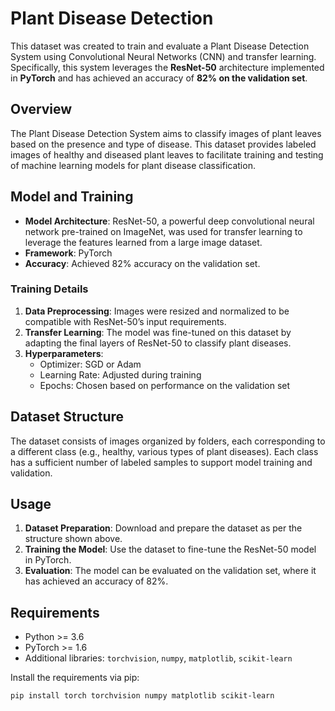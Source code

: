 # Plant Disease Detection 


This dataset was created to train and evaluate a Plant Disease Detection System using Convolutional Neural Networks (CNN) and transfer learning. Specifically, this system leverages the **ResNet-50** architecture implemented in **PyTorch** and has achieved an accuracy of **82% on the validation set**.

## Overview

The Plant Disease Detection System aims to classify images of plant leaves based on the presence and type of disease. This dataset provides labeled images of healthy and diseased plant leaves to facilitate training and testing of machine learning models for plant disease classification.

## Model and Training

- **Model Architecture**: ResNet-50, a powerful deep convolutional neural network pre-trained on ImageNet, was used for transfer learning to leverage the features learned from a large image dataset.
- **Framework**: PyTorch
- **Accuracy**: Achieved 82% accuracy on the validation set.

### Training Details

1. **Data Preprocessing**: Images were resized and normalized to be compatible with ResNet-50’s input requirements.
2. **Transfer Learning**: The model was fine-tuned on this dataset by adapting the final layers of ResNet-50 to classify plant diseases.
3. **Hyperparameters**:
   - Optimizer: SGD or Adam
   - Learning Rate: Adjusted during training
   - Epochs: Chosen based on performance on the validation set

## Dataset Structure

The dataset consists of images organized by folders, each corresponding to a different class (e.g., healthy, various types of plant diseases). Each class has a sufficient number of labeled samples to support model training and validation.


## Usage

1. **Dataset Preparation**: Download and prepare the dataset as per the structure shown above.
2. **Training the Model**: Use the dataset to fine-tune the ResNet-50 model in PyTorch.
3. **Evaluation**: The model can be evaluated on the validation set, where it has achieved an accuracy of 82%.

## Requirements

- Python >= 3.6
- PyTorch >= 1.6
- Additional libraries: `torchvision`, `numpy`, `matplotlib`, `scikit-learn`

Install the requirements via pip:

```bash
pip install torch torchvision numpy matplotlib scikit-learn


